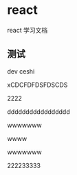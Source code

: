 # react
react 学习文档

## 测试

dev ceshi 

xCDCFDFDSFDSCDS


2222





ddddddddddddddddd











wwwwwww

wwww

wwwwwww

222233333

